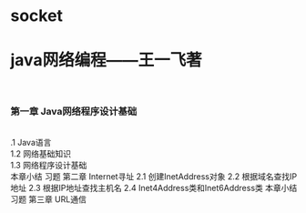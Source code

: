 # socket
<h1>java网络编程——王一飞著</h1><br/>
<h3>第一章 Java网络程序设计基础</h3><br/>
  .1 Java语言<br/>
  1.2 网络基础知识<br/>
  1.3 网络程序设计基础<br/>
  本章小结
  习题
第二章 Internet寻址
  2.1 创建InetAddress对象
  2.2 根据域名查找IP地址
  2.3 根据IP地址查找主机名
  2.4 Inet4Address类和Inet6Address类
  本章小结
  习题
第三章 URL通信
